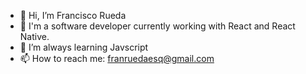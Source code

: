 - 👋 Hi, I’m Francisco Rueda
- 🤖 I'm a software developer currently working with React and React Native.
- 🌱 I’m always learning Javscript
- 📫 How to reach me: franruedaesq@gmail.com
